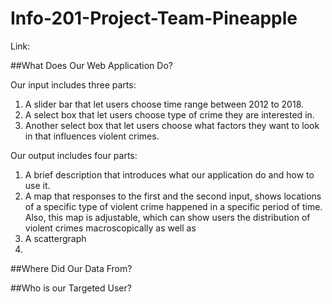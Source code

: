 # Info-201-Project-Team-Pineapple
Link: 

##What Does Our Web Application Do?

Our input includes three parts:
1. A slider bar that let users choose time range between 2012 to 2018.
1. A select box that let users choose type of crime they are interested in.
1. Another select box that let users choose what factors they want to look in that influences violent crimes. 

Our output includes four parts:
1. A  brief description that introduces what our application do and how to use it.
1. A map that responses to the first and the second input, shows locations of a specific type of violent crime happened in a specific period of time. Also, this map is adjustable, which can show users the distribution of violent crimes macroscopically as well as 
1. A scattergraph 
1. 


##Where Did Our Data From?




##Who is our Targeted User?


